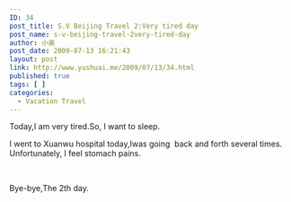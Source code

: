 ```yaml
---
ID: 34
post_title: S.V Beijing Travel 2:Very tired day
post_name: s-v-beijing-travel-2very-tired-day
author: 小奥
post_date: 2009-07-13 16:21:43
layout: post
link: http://www.yushuai.me/2009/07/13/34.html
published: true
tags: [ ]
categories:
  - Vacation Travel
---
```

Today,I am very tired.So, I want to sleep.

I went to Xuanwu hospital today,Iwas going  back and forth several times. Unfortunately, I feel stomach pains.

 

Bye-bye,The 2th day.